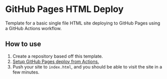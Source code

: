 # GitHub Pages HTML Deploy

Template for a basic single file HTML site deploying to GitHub Pages
using a GitHub Actions workflow.

## How to use

1. Create a repository based off this template.
2. [Setup GitHub Pages deploy from Actions.](https://docs.github.com/en/pages/getting-started-with-github-pages/configuring-a-publishing-source-for-your-github-pages-site#publishing-with-a-custom-github-actions-workflow)
3. Push your site to `index.html`, and you should be able to visit the site in a few minutes.